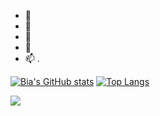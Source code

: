 - 👋 
- 👀 
- 🌱 
- 💞️ 
- 📫 .

[![Bia's GitHub stats](https://github-readme-stats.vercel.app/api?username=BiaOlit&show_icons=true&theme=radical)](https://github.com/BiaOlit/github-readme-stats)
[![Top Langs](https://github-readme-stats.vercel.app/api/top-langs/?username=BiaOlit&theme=radical)](https://github.com/BiaOlit/github-readme-stats)

<a target="_blank" href="https://www.instagram.com/bia.olit/?next=%2F"> <img src="https://img.shields.io/badge/Instagram-E4405F?style=for-the-badge&logo=instagram&logoColor=white
"/></a>

<!---
BiaOlit/BiaOlit is a ✨ special ✨ repository because its `README.md` (this file) appears on your GitHub profile.
You can click the Preview link to take a look at your changes.
--->
